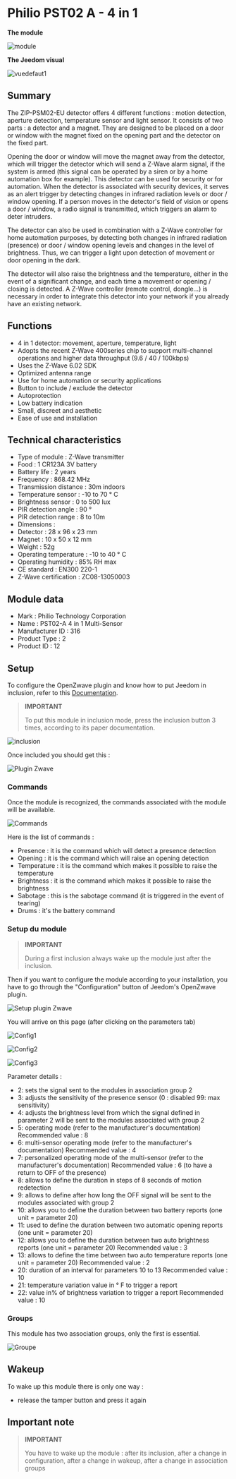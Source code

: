 # Philio PST02 A - 4 in 1

**The module**

![module](images/philio.pst02a/module.jpg)

**The Jeedom visual**

![vuedefaut1](images/philio.pst02a/vuedefaut1.jpg)

## Summary

The ZIP-PSM02-EU detector offers 4 different functions : motion detection, aperture detection, temperature sensor and light sensor. It consists of two parts : a detector and a magnet. They are designed to be placed on a door or window with the magnet fixed on the opening part and the detector on the fixed part.

Opening the door or window will move the magnet away from the detector, which will trigger the detector which will send a Z-Wave alarm signal, if the system is armed (this signal can be operated by a siren or by a home automation box for example). This detector can be used for security or for automation. When the detector is associated with security devices, it serves as an alert trigger by detecting changes in infrared radiation levels or door / window opening. If a person moves in the detector's field of vision or opens a door / window, a radio signal is transmitted, which triggers an alarm to deter intruders.

The detector can also be used in combination with a Z-Wave controller for home automation purposes, by detecting both changes in infrared radiation (presence) or door / window opening levels and changes in the level of brightness. Thus, we can trigger a light upon detection of movement or door opening in the dark.

The detector will also raise the brightness and the temperature, either in the event of a significant change, and each time a movement or opening / closing is detected. A Z-Wave controller (remote control, dongle…) is necessary in order to integrate this detector into your network if you already have an existing network.

## Functions

-   4 in 1 detector: movement, aperture, temperature, light
-   Adopts the recent Z-Wave 400series chip to support multi-channel operations and higher data throughput (9.6 / 40 / 100kbps)
-   Uses the Z-Wave 6.02 SDK
-   Optimized antenna range
-   Use for home automation or security applications
-   Button to include / exclude the detector
-   Autoprotection
-   Low battery indication
-   Small, discreet and aesthetic
-   Ease of use and installation

## Technical characteristics

-   Type of module : Z-Wave transmitter
-   Food : 1 CR123A 3V battery
-   Battery life : 2 years
-   Frequency : 868.42 MHz
-   Transmission distance : 30m indoors
-   Temperature sensor : -10 to 70 ° C
-   Brightness sensor : 0 to 500 lux
-   PIR detection angle : 90 °
-   PIR detection range : 8 to 10m
-   Dimensions :
  -   Detector : 28 x 96 x 23 mm
  -   Magnet : 10 x 50 x 12 mm
-   Weight : 52g
-   Operating temperature : -10 to 40 ° C
-   Operating humidity : 85% RH max
-   CE standard : EN300 220-1
-   Z-Wave certification : ZC08-13050003

## Module data

-   Mark : Philio Technology Corporation
-   Name : PST02-A 4 in 1 Multi-Sensor
-   Manufacturer ID : 316
-   Product Type : 2
-   Product ID : 12

## Setup

To configure the OpenZwave plugin and know how to put Jeedom in inclusion, refer to this [Documentation](https://doc.jeedom.com/en_US/plugins/automation%20protocol/openzwave/).

> **IMPORTANT**
>
> To put this module in inclusion mode, press the inclusion button 3 times, according to its paper documentation.

![inclusion](images/philio.pst02a/inclusion.jpg)

Once included you should get this :

![Plugin Zwave](images/philio.pst02a/information.jpg)

### Commands

Once the module is recognized, the commands associated with the module will be available.

![Commands](images/philio.pst02a/commandes.jpg)

Here is the list of commands :

-   Presence : it is the command which will detect a presence detection
-   Opening : it is the command which will raise an opening detection
-   Temperature : it is the command which makes it possible to raise the temperature
-   Brightness : it is the command which makes it possible to raise the brightness
-   Sabotage : this is the sabotage command (it is triggered in the event of tearing)
-   Drums : it's the battery command

### Setup du module

> **IMPORTANT**
>
> During a first inclusion always wake up the module just after the inclusion.

Then if you want to configure the module according to your installation, you have to go through the "Configuration" button of Jeedom's OpenZwave plugin.

![Setup plugin Zwave](images/plugin/bouton_configuration.jpg)

You will arrive on this page (after clicking on the parameters tab)

![Config1](images/philio.pst02a/config1.jpg)

![Config2](images/philio.pst02a/config2.jpg)

![Config3](images/philio.pst02a/config3.jpg)

Parameter details :

-   2: sets the signal sent to the modules in association group 2
-   3: adjusts the sensitivity of the presence sensor (0 : disabled 99: max sensitivity)
-   4: adjusts the brightness level from which the signal defined in parameter 2 will be sent to the modules associated with group 2
-   5: operating mode (refer to the manufacturer's documentation) Recommended value : 8
-   6: multi-sensor operating mode (refer to the manufacturer's documentation) Recommended value : 4
-   7: personalized operating mode of the multi-sensor (refer to the manufacturer's documentation) Recommended value : 6 (to have a return to OFF of the presence)
-   8: allows to define the duration in steps of 8 seconds of motion redetection
-   9: allows to define after how long the OFF signal will be sent to the modules associated with group 2
-   10: allows you to define the duration between two battery reports (one unit = parameter 20)
-   11: used to define the duration between two automatic opening reports (one unit = parameter 20)
-   12: allows you to define the duration between two auto brightness reports (one unit = parameter 20) Recommended value : 3
-   13: allows to define the time between two auto temperature reports (one unit = parameter 20) Recommended value : 2
-   20: duration of an interval for parameters 10 to 13 Recommended value : 10
-   21: temperature variation value in ° F to trigger a report
-   22: value in% of brightness variation to trigger a report Recommended value : 10

### Groups

This module has two association groups, only the first is essential.

![Groupe](images/philio.pst02a/groupe.jpg)

## Wakeup

To wake up this module there is only one way :

-   release the tamper button and press it again

## Important note

> **IMPORTANT**
>
> You have to wake up the module : after its inclusion, after a change in configuration, after a change in wakeup, after a change in association groups
